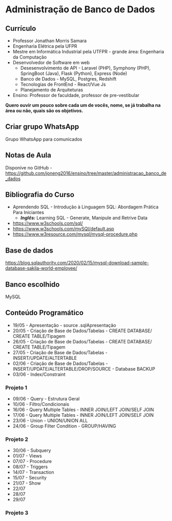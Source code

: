 # Administração de Banco de Dados

## Currículo

* Professor Jonathan Morris Samara
* Engenharia Elétrica pela UFPR
* Mestre em Informática Industrial pela UTFPR - grande área: Engenharia da Computação
* Desenvolvedor de Software em web
    * Desesenvolvimento de API - Laravel (PHP), Symphony (PHP), SpringBoot (Java), Flask (Python), Express (Node)
    * Banco de Dados - MySQL, Postgres, Redshift
    * Tecnologias de FrontEnd - React/Vue Js
    * Planejamento de Arquiteturas
* Ensino: Professor de faculdade, professor de pre-vestibular


__Quero ouvir um pouco sobre cada um de vocês, nome, se já trabalha na área ou não, quais são os objetivos.__

## Criar grupo WhatsApp

Grupo WhatsApp para comunicados

## Notas de Aula

Disponíve no GitHub - https://github.com/joneng2016/ensino/tree/master/administracao_banco_de_dados

## Bibliografia do Curso

* Aprendendo SQL - Introdução à Linguagem SQL: Abordagem Prática Para Iniciantes
    * ___Inglês:___ Learning SQL - Generate, Manipule and Retrive Data
* https://www.w3schools.com/sql/
* https://www.w3schools.com/mySQl/default.asp
* https://www.w3resource.com/mysql/mysql-procedure.php

## Base de dados

https://blog.sqlauthority.com/2020/02/15/mysql-download-sample-database-sakila-world-employee/

## Banco escolhido

MySQL

## Conteúdo Programático
* 19/05 - Apresentação - source .sqlApresentação
* 20/05 - Criação de Base de Dados/Tabelas - CREATE DATABASE/ CREATE TABLE/Tipagem
* 26/05 - Criação de Base de Dados/Tabelas - CREATE DATABASE/ CREATE TABLE/Tipagem
* 27/05 - Criação de Base de Dados/Tabelas - INSERT/UPDATE/ALTERTABLE 
* 02/06 - Criação de Base de Dados/Tabelas - INSERT/UPDATE/ALTERTABLE/DROP/SOURCE - Database BACKUP
* 03/06 - Index/Constraint
### Projeto 1
* 09/06 - Query - Estrutura Geral
* 10/06 - Filtro/Condicionais 
* 16/06 - Query Multiple Tables - INNER JOIN/LEFT JOIN/SELF JOIN 
* 17/06 - Query Multiple Tables - INNER JOIN/LEFT JOIN/SELF JOIN 
* 23/06 - Union - UNION/UNION ALL   
* 24/06 - Group Filter Condition - GROUP/HAVING 
### Projeto 2
* 30/06 - Subquery 
* 01/07 - Views 
* 07/07 - Procedure 
* 08/07 - Triggers 
* 14/07 - Transaction 
* 15/07 - Security 
* 21/07 - Show
* 22/07
* 28/07
* 29/07
### Projeto 3